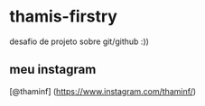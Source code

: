 # thamis-firstry
desafio de projeto sobre git/github :))

## meu instagram
[@thaminf] (https://www.instagram.com/thaminf/)
